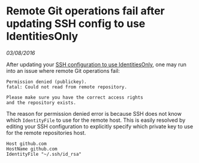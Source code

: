 # Remote Git operations fail after updating SSH config to use IdentitiesOnly
_03/08/2016_

After updating your [SSH configuration to use IdentitiesOnly](/ssh/too-many-auth-failures-for-username.md), one may run into
an issue where remote Git operations fail:

```
Permission denied (publickey).
fatal: Could not read from remote repository.

Please make sure you have the correct access rights
and the repository exists.
```

The reason for permission denied error is because SSH does not know which
`IdentityFile` to use for the remote host.  This is easily resolved by editing
your SSH configuration to explicitly specify which private key to use for the
remote repositories host.

```
Host github.com
HostName github.com
IdentityFile "~/.ssh/id_rsa"
```
